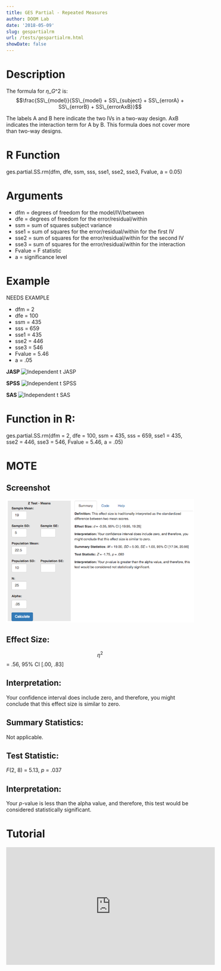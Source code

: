 ```yaml
---
title: GES Partial - Repeated Measures
author: DOOM Lab
date: '2018-05-09'
slug: gespartialrm
url: /tests/gespartialrm.html
showDate: false
---
```


<script src="//yihui.name/js/math-code.js"></script>
<script async
src="//cdn.bootcss.com/mathjax/2.7.1/MathJax.js?config=TeX-MML-AM_CHTML">
</script>

# Description   

The formula for $\eta\_G\^2$ is: $$\frac{SS\_{model}}{SS\_{model} + SS\_{subject} + SS\_{errorA} + SS\_{errorB} + SS\_{errorAxB}}$$

The labels A and B here indicate the two IVs in a two-way design. AxB indicates the interaction term for A by B. This formula does not cover more than two-way designs.

# R Function

ges.partial.SS.rm(dfm, dfe, ssm, sss, sse1, sse2, sse3, Fvalue, a = 0.05)

# Arguments 

+ dfm = degrees of freedom for the model/IV/between   
+ dfe = degrees of freedom for the error/residual/within 
+ ssm = sum of squares subject variance
+ sse1 = sum of squares for the error/residual/within for the first IV
+ sse2 = sum of squares for the error/residual/within for the second IV
+ sse3 = sum of squares for the error/residual/within for the interaction
+ Fvalue = F statistic   
+ a	= significance level

# Example  

NEEDS EXAMPLE

+ dfm = 2  
+ dfe = 100
+ ssm = 435
+ sss = 659
+ sse1 = 435
+ sse2 = 446
+ sse3 = 546
+ Fvalue = 5.46   
+ a	= .05

**JASP**
![Independent t JASP](https://raw.githubusercontent.com/doomlab/shiny-server/master/MOTE/examples/independent%20t%20JASP.png)

**SPSS**
![Independent t SPSS](https://raw.githubusercontent.com/doomlab/shiny-server/master/MOTE/examples/independent%20t%20SPSS.png)

**SAS**
![Independent t SAS](https://raw.githubusercontent.com/doomlab/shiny-server/master/MOTE/examples/independent%20t%20SAS.PNG)

# Function in R: 

ges.partial.SS.rm(dfm = 2, dfe = 100, ssm = 435, sss = 659, sse1 = 435, sse2 = 446, sse3 = 546, Fvalue = 5.46, a = .05)

# MOTE

## Screenshot

![Z-Test Means Screenshot](../images/z-test-means-screen.png)

## Effect Size:

$$\eta^2$$ = .56, 95% CI [.00, .83]

## Interpretation: 

Your confidence interval does include zero, and therefore, you might conclude that this effect size is similar to zero.

## Summary Statistics: 

Not applicable. 

## Test Statistic: 

*F*(2, 8) = 5.13, *p* = .037

## Interpretation: 

Your *p*-value is less than the alpha value, and therefore, this test would be considered statistically significant.

# Tutorial

<iframe width="560" height="315" src="https://www.youtube.com/embed/40XnVCphLFA" frameborder="0" allow="autoplay; encrypted-media" allowfullscreen></iframe>
